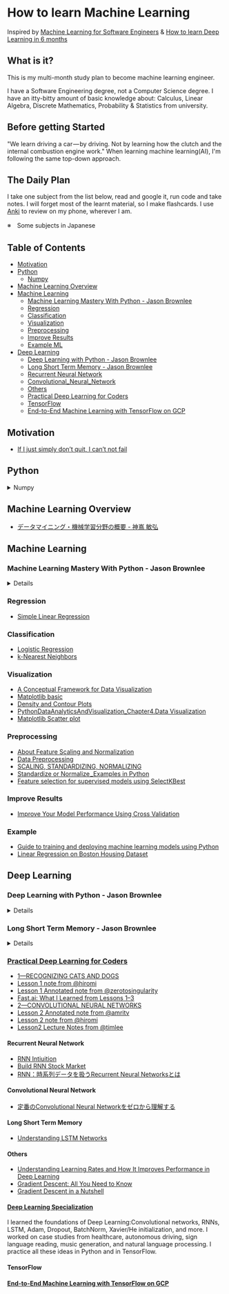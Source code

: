 # How to learn Machine Learning

Inspired by [Machine Learning for Software Engineers](https://github.com/ZuzooVn/machine-learning-for-software-engineers) & [How to learn Deep Learning in 6 months](https://towardsdatascience.com/how-to-learn-deep-learning-in-6-months-e45e40ef7d48)
## What is it?
This is my multi-month study plan to become machine learning engineer.

I have a Software Engineering degree, not a Computer Science degree. I have an itty-bitty amount of basic knowledge about: Calculus, Linear Algebra, Discrete Mathematics, Probability & Statistics from university.

## Before getting Started
"We learn driving a car — by driving. Not by learning how the clutch and the internal combustion engine work." When learning machine learning(AI), I'm following the same top-down approach.

## The Daily Plan
I take one subject from the list below, read and google it, run code and take notes.
I will forget most of the learnt material, so I make flashcards.
I use [Anki](https://apps.ankiweb.net/) to review on my phone, wherever I am.

※　Some subjects in Japanese

## Table of Contents
* [Motivation](#Motivation)
 * [Python](#Python)
   * [Numpy](#numpy)
 * [Machine Learning Overview](#machine-learning)   
 * [Machine Learning](#machine-learning)
   * [Machine Learning Mastery With Python - Jason Brownlee](#machine-learning-mastery-with-python---jason-brownlee)
   * [Regression](#regression)
   * [Classification](#classification)
   * [Visualization](#Visualization)
   * [Preprocessing](#Preprocessing)
   * [Improve Results](#improve-results)
   * [Example ML](#example-ml)
 * [Deep Learning](#deep-learning)
   * [Deep Learning with Python - Jason Brownlee](#)
   * [Long Short Term Memory - Jason Brownlee](#)
   * [Recurrent Neural Network](#recurrent-neural-network)
   * [Convolutional_Neural_Network](#convolutional-neural-network)
   * [Others](#others)
   * [Practical Deep Learning for Coders](#)
   * [TensorFlow](#)
   * [End-to-End Machine Learning with TensorFlow on GCP](#)

## Motivation
 * [If I just simply don’t quit, I can’t not fail](https://www.facebook.com/startupinsiderAsia/videos/719208845130806)
## Python
<details>
<summary>Numpy</summary>

- [Numpy Foundations](/Numpy/1.%20Numpy%20Foundation.ipynb)
- [NumPy - Iterating Over Array](/Numpy/2.%20NumpyArraysAndVectorizedComputation.ipynb)
- [Numpy Arrays And Vectorized Computation](/Numpy/3.%20Numpy%20IteratingOverArray.ipynb)

</details>

## Machine Learning Overview
 * [データマイニング・機械学習分野の概要 - 神嶌 敏弘 ](http://www.kamishima.net/archive/mldm-overview.pdf)

## Machine Learning
### Machine Learning Mastery With Python - Jason Brownlee
  <details>
  <summary>Details</summary>

  - [Chapter5.Understand Your Data With Descriptive Statistics]()
  - [Chapter6.Understand Your Data With Visualization]()
  - [Chapter7.Prepare Your Data For Machine Learning]()
  - [Chapter8. Feature Selection For Machine Learning]()
  - [Chapter9.Evaluate Performance Machine Learning Algorithms Resamling]()
  - [Chapter10.Machine Learning Algorithm Performance Metrics]()
  - [Chapter11.Spot Check Classification Algorithms]()
  - [Chapter12.Spot-Check Regression Algorithms Do]()
  - [Chapter13.Compare Machine Learning Algorithms]()
  - [Chapter14.Automate Machine Learning Workflows With Pipelines]()
  - [Chapter15.Improve Performance with Ensembles]()
  - [Chapter16.Improve Performance with Algorithm Tuning]
  - [Chapter17.Save and Load Machine Learning Models]
  - [Chapter18.Predictive Modeling Project Template]()
  - [Chapter19.Your First Machine Learning Project in Python Step By Step]()
  - [Chapter20.Regression Machine Learning Case Study Project]
  - [Chapter21.Binary Classification Machine Learning Case Study Project]()

  </details>

### Regression
  * [Simple Linear Regression](https://learnai-young.notebooks.azure.com/j/notebooks/Regression/%5BAI_DayX%5DSimpleLinearRegression.ipynb)
### Classification
  * [Logistic Regression](https://learnai-young.notebooks.azure.com/j/notebooks/Classification/%5BAI%20Day3%5DLogisticRegression.ipynb)
  * [k-Nearest Neighbors](https://learnai-young.notebooks.azure.com/j/notebooks/Classification/%5BAI%20Day4%5DKNN.ipynb)
### Visualization
 * [A Conceptual Framework for Data Visualization](https://learnai-young.notebooks.azure.com/j/notebooks/DataVisualization/A%20Conceptual%20Framework%20for%20Data%20Visualization.ipynb)
 * [Matplotlib basic](https://learnai-young.notebooks.azure.com/j/notebooks/DataVisualization/%5B20181004%5DMatplotlib_Basic.ipynb)
 * [Density and Contour Plots](https://learnai-young.notebooks.azure.com/j/notebooks/DataVisualization/%5BDay%201%5D%20Density%20and%20Contour%20Plots.ipynb)
 * [PythonDataAnalyticsAndVisualization_Chapter4.Data Visualization](https://learnai-young.notebooks.azure.com/j/notebooks/DataVisualization/PythonDataAnalyticsAndVisualization/Chapter4.Data%20Visualization.ipynb)
 * [Matplotlib Scatter plot](https://learnai-young.notebooks.azure.com/j/notebooks/DataVisualization/MatplotlibScatterplot.ipynb)
### Preprocessing
 * [About Feature Scaling and Normalization](https://learnai-young.notebooks.azure.com/j/notebooks/DataPreprocessing/About%20Feature%20Scaling%20and%20Normalization.ipynb)
 * [Data Preprocessing](https://learnai-young.notebooks.azure.com/j/notebooks/DataPreprocessing/%5BAI_Day2%5DDataPreprocessing.ipynb)
 * [SCALING, STANDARDIZING, NORMALIZING](https://learnai-young.notebooks.azure.com/j/notebooks/DataPreprocessing/SCALING,%20STANDARDIZING,%20NORMALIZING.ipynb)
 * [Standardize or Normalize _Examples in Python](https://learnai-young.notebooks.azure.com/j/notebooks/DataPreprocessing/Standardize%20or%20Normalize%E2%80%8A_Examples%20in%20Python.ipynb)
 * [Feature selection for supervised models using SelectKBest](https://learnai-young.notebooks.azure.com/j/notebooks/DataPreprocessing/Feature%20selection%20for%20supervised%20models%20using%20SelectKBest.ipynb)
### Improve Results
 * [Improve Your Model Performance Using Cross Validation](https://learnai-young.notebooks.azure.com/j/notebooks/DataPreprocessing/ImproveYourModelPerformanceUsingCrossValidation.ipynb)

### Example
   * [Guide to training and deploying machine learning models using Python](https://learnai-young.notebooks.azure.com/j/notebooks/Medium/Guide%20to%20training%20and%20deploying%20machine%20learning%20models%20using%20Python.ipynb)
   * [Linear Regression on Boston Housing Dataset](https://learnai-young.notebooks.azure.com/j/notebooks/%5BBlog%5DTutorial/Linear%20Regression%20on%20Boston%20Housing%20Dataset.ipynb)

## Deep Learning
### Deep Learning with Python - Jason Brownlee
<details>
<summary>Details</summary>

- [Chapter2.Introduction To Theano](/Books/DeepLearningwithPython%20-%20Jason%20Brownlee/Chapter2.IntroductionToTheano.ipynb)
- [Chapter3.Introduction to TensorFlow](/Books/DeepLearningwithPython%20-%20Jason%20Brownlee/Chapter3.IntroductiontoTensorFlow.ipynb)
- [Chapter4.Introduction to Keras](/Books/DeepLearningwithPython%20-%20Jason%20Brownlee/Chapter4.IntroductiontoKeras.ipynb)
- Chapter 5. Project: Develop Large Models on GPUs Cheaply In the Cloud(AWS)
- [Chapter6.Crash Course In Multi-Layer Perceptrons](/Books/DeepLearningwithPython%20-%20Jason%20Brownlee/Chapter6.CrashCourseInMulti-LayerPerceptrons.ipynb)
- [Chapter7. Develop Your First Neural Network With keras](/Books/DeepLearningwithPython%20-%20Jason%20Brownlee/Chapter7.%20Develop%20Your%20First%20Neural%20Network%20With%20keras.ipynb)
- [Chapter 8. Evaluate The Performance of Deep Learning Models](/Books/DeepLearningwithPython%20-%20Jason%20Brownlee/Chapter%208.%20Evaluate%20The%20Performance%20of%20Deep%20Learning%20Models.ipynb)
- [Chapter 9. Use Keras Models With Scikit-Learn For General Machine Learning](https://learnai-young.notebooks.azure.com/j/notebooks/%5BBook%5DDeepLearningwithPython%20-%20Jason%20Brownlee/Chapter%209.%20Use%20Keras%20Models%20With%20Scikit-Learn%20For%20General%20Machine%20Learning.ipynb)
- [Chapter 10. Project:Multiclass Classification Of Flower Species](https://learnai-young.notebooks.azure.com/j/notebooks/%5BBook%5DDeepLearningwithPython%20-%20Jason%20Brownlee/Chapter%2010.%20Project_Multiclass%20Classification%20Of%20Flower%20Species.ipynb)
</details>

### Long Short Term Memory - Jason Brownlee
<details>
<summary>Details</summary>

- [Chapter1.What are LSTMs](https://learnai-young.notebooks.azure.com/j/notebooks/%5BBook%5DLong%20Short-Term%20Memory%20Networks/Chapter1.What%20are%20LSTMs.ipynb)
- [Chapter2.How to Train LSTMs](https://learnai-young.notebooks.azure.com/j/notebooks/%5BBook%5DLong%20Short-Term%20Memory%20Networks/Chapter2.How%20to%20Train%20LSTMs.ipynb)
- [Chapter3.How to Prepare Data for LSTMs](https://learnai-young.notebooks.azure.com/j/notebooks/%5BBook%5DLong%20Short-Term%20Memory%20Networks/Chapter3.How%20to%20Prepare%20Data%20for%20LSTMs.ipynb)
- [Chapter4. How to Develop LSTMs in Keras](https://learnai-young.notebooks.azure.com/j/notebooks/%5BBook%5DLong%20Short-Term%20Memory%20Networks/Chapter4.%20How%20to%20Develop%20LSTMs%20in%20Keras.ipynb)

</details>

### [Practical Deep Learning for Coders](https://course.fast.ai/)
  * [1—RECOGNIZING CATS AND DOGS](https://course.fast.ai/lessons/lesson1.html)
  * [Lesson 1 note from @hiromi](https://medium.com/@hiromi_suenaga/deep-learning-2-part-1-lesson-1-602f73869197)
  * [Lesson 1 Annotated note from @zerotosingularity](https://www.zerotosingularity.com/blog/fast-ai-part-1-course-1-annotated-notes/)
  * [Fast.ai: What I Learned from Lessons 1–3](https://hackernoon.com/fast-ai-what-i-learned-from-lessons-1-3-b10f9958e3ff)
  * [2—CONVOLUTIONAL NEURAL NETWORKS](https://course.fast.ai/lessons/lesson2.html)
  * [Lesson 2 Annotated note from @amritv](https://forums.fast.ai/uploads/default/original/2X/b/b01dffa62debfb8450fb9a3969d650645c54a3aa.pdf)
  * [Lesson 2 note from @hiromi](https://medium.com/@hiromi_suenaga/deep-learning-2-part-1-lesson-2-eeae2edd2be4)
  * [Lesson2 Lecture Notes from @timlee](https://forums.fast.ai/t/deeplearning-lecnotes2/7515)

#### Recurrent Neural Network
  * [RNN Intiuition](https://learnai-young.notebooks.azure.com/j/notebooks/DeepLearning/RNN_Intiuition.ipynb)
  * [Build RNN Stock Market](https://learnai-young.notebooks.azure.com/j/notebooks/DeepLearning/BuildRNN.ipynb)
  * [RNN：時系列データを扱うRecurrent Neural Networksとは](https://deepage.net/deep_learning/2017/05/23/recurrent-neural-networks.html)
#### Convolutional Neural Network
  * [定番のConvolutional Neural Networkをゼロから理解する](https://deepage.net/deep_learning/2016/11/07/convolutional_neural_network.html)
#### Long Short Term Memory
  * [Understanding LSTM Networks](https://learnai-young.notebooks.azure.com/j/notebooks/%5BBook%5DLong%20Short-Term%20Memory%20Networks/Understanding%20LSTM%20Networks.ipynb)
#### Others
  * [Understanding Learning Rates and How It Improves Performance in Deep Learning](https://towardsdatascience.com/understanding-learning-rates-and-how-it-improves-performance-in-deep-learning-d0d4059c1c10)
  * [Gradient Descent: All You Need to Know](https://hackernoon.com/gradient-descent-aynk-7cbe95a778da)
  * [Gradient Descent in a Nutshell](https://towardsdatascience.com/gradient-descent-in-a-nutshell-eaf8c18212f0)

#### [Deep Learning Specialization](https://www.coursera.org/specializations/deep-learning)
I learned the foundations of Deep Learning:Convolutional networks, RNNs, LSTM, Adam, Dropout, BatchNorm, Xavier/He initialization, and more. I worked on case studies from healthcare, autonomous driving, sign language reading, music generation, and natural language processing. I practice all these ideas in Python and in TensorFlow.

#### TensorFlow
#### [End-to-End Machine Learning with TensorFlow on GCP](https://www.coursera.org/learn/end-to-end-ml-tensorflow-gcp)
